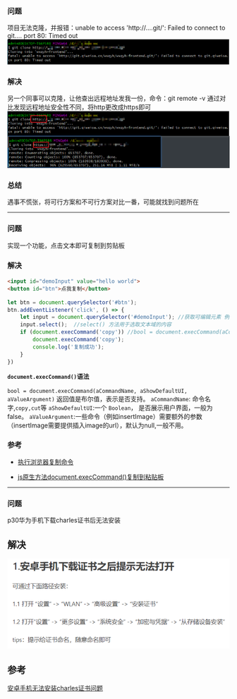 ### 问题

项目无法克隆，并报错：unable to access 'http://....git/': Failed to connect to git.... port 80: Timed out![image-20201217171214123](image-20201217171214123.png)

### 解决
另一个同事可以克隆，让他查出远程地址发我一份，命令：git remote -v
通过对比发现远程地址安全性不同，将http更改成https即可
![image-20201217171313450](image-20201217171313450.png)

### 总结

遇事不慌张，将可行方案和不可行方案对比一番，可能就找到问题所在

------

### 问题

实现一个功能，点击文本即可复制到剪贴板

### 解决

```html
<input id="demoInput" value="hello world">
<button id="btn">点我复制</button>
```

```js
let btn = document.querySelector('#btn');
btn.addEventListener('click', () => {
	let input = document.querySelector('#demoInput'); //获取可编辑元素 例：<input>,<textarea>
	input.select();  //select() 方法用于选取文本域的内容
	if (document.execCommand('copy')) //bool = document.execCommand(aCommandName, aShowDefaultUI, aValueArgument) 返回值是布尔值，表示是否支持
		document.execCommand('copy');
		console.log('复制成功');
	}
})
```

 **`document.execCommand()`语法**

`bool = document.execCommand(aCommandName, aShowDefaultUI, aValueArgument)` 返回值是布尔值，表示是否支持。
`aCommandName`: 命令名字,`copy,cut`等
`aShowDefaultUI`:一个 `Boolean`， 是否展示用户界面，一般为 false。
`aValueArgument`:一些命令（例如insertImage）需要额外的参数（insertImage需要提供插入image的url），默认为null,一般不用。

### 参考

-  [执行浏览器复制命令](https://blog.csdn.net/weixin_34380781/article/details/93022302)


- [js原生方法document.execCommand()复制到粘贴板](https://www.dazhuanlan.com/2019/10/26/5db44452f0680/)
-----

### 问题

p30华为手机下载charles证书后无法安装

## 解决

![image-20201218094557205](image-20201218094557205.png)

## 参考

[安卓手机无法安装charles证书问题](https://www.jianshu.com/p/c426f9a09a51)

